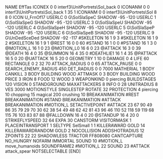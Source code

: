 NAME EffTas
ICONEX 0 0 interf3\UnitPortrets\Sol_back 0
ICONANM 0 0 interf3\UnitPortrets\Sol_back 1 35 1
ICONANM 0 0 interf3\UnitPortrets\Sol 8 8 0
ICON U_FrnOf17
USERLC 			0 G\SolSlaSpeC SHADOW -95 -120
USERLC 			1 G\SolSlaSpeG SHADOW -95 -120
USERLC 			3 G\SolSlaSpeU SHADOW -95 -120
USERLC 			4 G\SolSlaSpeH SHADOW -95 -120
USERLC 			5 G\SolSlaSpeP SHADOW -95 -120
USERLC 			6 G\SolSlaSpeB SHADOW -95 -120
USERLC 			9 G\UnDedSceDed SHADOW -92 -117
#SKELETON               16 1 9 3
#SKELETON               16 1 9 2
#SKELETON               16 1 9 1
@REST      16 0 0 60
#STAND     16 1 0 0
#PSTAND    16 1 3 0
@MOTION_L  16 1 0 23
@MOTION_L0 16 6 0 23
@ATTACK    16 3 0 39
@DEATH     16 4 0 35
@SUMMON     16 4 35 0
#DEATHLIE1 16 1 4 35
@PATTACK    16 5 0 20
@UATTACK    16 5 20 0
GEOMETRY 1 10 0
DAMAGE   0 4
LIFE     60
RECTANGLE 0 2 32 70
ATTACK_RADIUS 0 0 65
ATTACK_PAUSE 0 0
SEARCH_ENEMY_RADIUS 450
DET_RADIUS 0 0 7000
MATHERIAL 1 BODY
CANKILL 3 BODY BUILDING WOOD
ATTMASK 0 3 BODY BUILDING WOOD
PRICE 3 IRON 8 FOOD 12 WOOD 3
WEAPONKIND 0 piercing
BUILDSTAGES 120
VISION 0
STANDGROUND
MAXATTACKERS 8
INFO 0 28
UNITRADIUS 8
VES 3000
MOTIONSTYLE SINGLESTEP
ROTATE 32
PROTECTION 4 piercing 10 chopping 15 magical 200 crushing 10
BREAKANIMATION #REST
BREAKANIMATION #STAND
BREAKANIMATION #ATTACK
BREAKANIMATION #MOTION_L
SETACTIVEPOINT #ATTACK 23 67 90 49 86 35 79 29 70 30 62 38 54 49 48 62 42 81 43 96 46 110 52 118 59 119 68 115 76 103 83 87 88
@FALLDOWN 16 4 0 20
@STANDUP  16 4 20 0
STRIKEFLYSPEED 32 64
EXPA 30
CANSTORM
VISITORMASK 1
PLACEINTRANSPORT 1
SELTYPE SelSmall 1 1
KILLERAWARD             GOLD 14
KILLERAWARDRANDOM       GOLD 2
NOCOLLISION
ADDSHOTRADIUS 12
ZPOINTS 22 22
SHADOWLESS
TFACTOR FF808080
CANTCAPTURE
NO_HUNGRY
NOFARM
IMMORTAL
SOUND 10 #MOTION_L move_humanoids
SOUNDFRAME2 #MOTION_L 22
SOUND 23 #ATTACK attack_spear
NOTSELECTABLE
[END]
